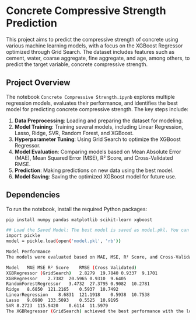 # Concrete Compressive Strength Prediction

This project aims to predict the compressive strength of concrete using various machine learning models, with a focus on the XGBoost Regressor optimized through Grid Search. The dataset includes features such as cement, water, coarse aggregate, fine aggregate, and age, among others, to predict the target variable, concrete compressive strength.

## Project Overview

The notebook `Concrete Compressive Strength.ipynb` explores multiple regression models, evaluates their performance, and identifies the best model for predicting concrete compressive strength. The key steps include:

1. **Data Preprocessing**: Loading and preparing the dataset for modeling.
2. **Model Training**: Training several models, including Linear Regression, Lasso, Ridge, SVR, Random Forest, and XGBoost.
3. **Hyperparameter Tuning**: Using Grid Search to optimize the XGBoost Regressor.
4. **Model Evaluation**: Comparing models based on Mean Absolute Error (MAE), Mean Squared Error (MSE), R² Score, and Cross-Validated RMSE.
5. **Prediction**: Making predictions on new data using the best model.
6. **Model Saving**: Saving the optimized XGBoost model for future use.

## Dependencies

To run the notebook, install the required Python packages:

```bash
pip install numpy pandas matplotlib scikit-learn xgboost

## Load the Saved Model: The best model is saved as model.pkl. You can load it for predictions:
import pickle
model = pickle.load(open('model.pkl', 'rb'))

Model Performance
The models were evaluated based on MAE, MSE, R² Score, and Cross-Validated RMSE. Below is a summary of the results:

Model	MAE	MSE	R² Score	RMSE (Cross Validated)
XGBRegressor (GridSearch)	2.8279	19.7840	0.9337	9.1701
XGBRegressor	2.7382	20.5965	0.9310	9.6405
RandomForestRegressor	3.4732	27.3795	0.9082	10.2781
Ridge	8.6850	121.2165	0.5937	10.7492
LinearRegression	8.6831	121.1918	0.5938	10.7538
Lasso	9.0980	133.5093	0.5525	10.9195
SVR	8.2723	115.9420	0.6114	11.5979
The XGBRegressor (GridSearch) achieved the best performance with the lowest RMSE and highest R² Score.
